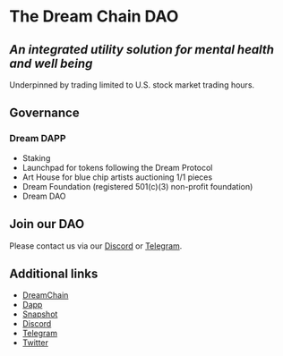 # The Dream Chain DAO

## _An integrated utility solution for mental health and well being_

Underpinned by trading limited to U.S. stock market trading hours.

## Governance

### Dream DAPP

- Staking
- Launchpad for tokens following the Dream Protocol
- Art House for blue chip artists auctioning 1/1 pieces
- Dream Foundation (registered 501(c)(3) non-profit foundation)
- Dream DAO

## Join our DAO

Please contact us via our [Discord](https://discord.gg/ffNWpZsg) or [Telegram](https://t.me/DreamCommunityPortal).

## Additional links

* [DreamChain](https://www.thedreamchain.com)
* [Dapp](app.thedreamchain.com)
* [Snapshot](https://snapshot.org/#/dreamchaindao.eth)
* [Discord](https://discord.gg/ffNWpZsg)
* [Telegram](https://t.me/DreamCommunityPortal) 
* [Twitter](https://twitter.com/thedreamchain)
